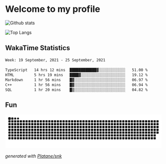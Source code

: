 # Welcome to my profile

![Github stats](https://github-readme-stats.vercel.app/api?username=xinthose&show_icons=true&theme=radical&count_private=true)

![Top Langs](https://github-readme-stats.vercel.app/api/top-langs/?username=xinthose)

## WakaTime Statistics
<!--START_SECTION:waka-->
```text
Week: 19 September, 2021 - 25 September, 2021

TypeScript   14 hrs 12 mins  ████████████▓░░░░░░░░░░░░   51.00 % 
HTML         5 hrs 19 mins   ████▓░░░░░░░░░░░░░░░░░░░░   19.12 % 
Markdown     1 hr 56 mins    █▓░░░░░░░░░░░░░░░░░░░░░░░   06.97 % 
C++          1 hr 56 mins    █▓░░░░░░░░░░░░░░░░░░░░░░░   06.94 % 
SQL          1 hr 20 mins    █▒░░░░░░░░░░░░░░░░░░░░░░░   04.82 % 
```
<!--END_SECTION:waka-->

## Fun
![github contribution grid snake animation](https://raw.githubusercontent.com/xinthose/xinthose/output/github-contribution-grid-snake.svg)

_generated with [Platane/snk](https://github.com/Platane/snk)_
